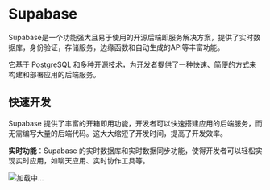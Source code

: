 # Supabase

Supabase是一个功能强大且易于使用的开源后端即服务解决方案，提供了实时数据库，身份验证，存储服务，边缘函数和自动生成的API等丰富功能。

它基于 PostgreSQL 和多种开源技术，为开发者提供了一种快速、简便的方式来构建和部署应用的后端服务。

## **快速开发**

Supabase 提供了丰富的开箱即用功能，开发者可以快速搭建应用的后端服务，而无需编写大量的后端代码。这大大缩短了开发时间，提高了开发效率。

**实时功能**：Supabase 的实时数据库和实时数据同步功能，使得开发者可以轻松实现实时应用，如聊天应用、实时协作工具等。

<img v-lazy="'https://s21.ax1x.com/2025/02/03/pEZT4KK.png'" alt="加载中..." />
